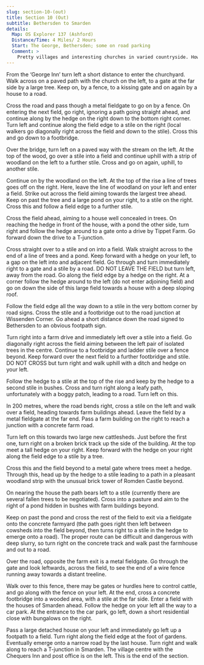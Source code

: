 ```yaml
---
slug: section-10-(out)
title: Section 10 (Out)
subtitle: Bethersden to Smarden
details:
  Map: OS Explorer 137 (Ashford)
  Distance/Time: 4 Miles/ 2 Hours
  Start: The George, Bethersden; some on road parking
  Comment: >
    Pretty villages and interesting churches in varied countryside. However the walking is not all easy with many stiles and feint paths. Also farms with cattle can create access problems and heavy terrain. The many ponds and streams in this area indicate possible muddy tracks at wetter times of year.
---
```

From the ‘George Inn’ turn left a short distance to enter the churchyard. Walk across on a paved path with the church on the left, to a gate at the far side by a large tree. Keep on, by a fence, to a kissing gate and on again by a house to a road.

Cross the road and pass though a metal fieldgate to go on by a fence. On entering the next field, go right, ignoring a path going straight ahead, and continue along by the hedge on the right down to the bottom right corner. Turn left and continue along the field edge to a stile on the right (local walkers go diagonally right across the field and down to the stile). Cross this and go down to a footbridge.

Over the bridge, turn left on a paved way with the stream on the left. At the top of the wood, go over a stile into a field and continue uphill with a strip of woodland on the left to a further stile. Cross and go on again, uphill, to another stile.

Continue on by the woodland on the left. At the top of the rise a line of trees goes off on the right. Here, leave the line of woodland on your left and enter a field. Strike out across the field aiming towards the largest tree ahead. Keep on past the tree and a large pond on your right, to a stile on the right. Cross this and follow a field edge to a further stile.

Cross the field ahead, aiming to a house well concealed in trees. On reaching the hedge in front of the house, with a pond the other side, turn right and follow the hedge around to a gate onto a drive by Tippet Farm. Go forward down the drive to a T-junction.

Cross straight over to a stile and on into a field. Walk straight across to the end of a line of trees and a pond. Keep forward with a hedge on your left, to a gap on the left into and adjacent field. Go through and turn immediately right to a gate and a stile by a road. DO NOT LEAVE THE FIELD but turn left, away from the road. Go along the field edge by a hedge on the right. At a corner follow the hedge around to the left (do not enter adjoining field) and go on down the side of this large field towards a house with a deep sloping roof.

Follow the field edge all the way down to a stile in the very bottom corner by road signs. Cross the stile and a footbridge out to the road junction at Wissenden Corner. Go ahead a short distance down the road signed to Bethersden to an obvious footpath sign.

Turn right into a farm drive and immediately left over a stile into a field. Go diagonally right across the field aiming between the left pair of isolated trees in the centre. Continue to a footbridge and ladder stile over a fence beyond. Keep forward over the next field to a further footbridge and stile. DO NOT CROSS but turn right and walk uphill with a ditch and hedge on your left.

Follow the hedge to a stile at the top of the rise and keep by the hedge to a second stile in bushes. Cross and turn right along a leafy path, unfortunately with a boggy patch, leading to a road. Turn left on this.

In 200 metres, where the road bends right, cross a stile on the left and walk over a field, heading towards farm buildings ahead. Leave the field by a metal fieldgate at the far end. Pass a farm building on the right to reach a junction with a concrete farm road.

Turn left on this towards two large new cattlesheds. Just before the first one, turn right on a broken brick track up the side of the building. At the top meet a tall hedge on your right. Keep forward with the hedge on your right along the field edge to a stile by a tree.

Cross this and the field beyond to a metal gate where trees meet a hedge. Through this, head up by the hedge to a stile leading to a path in a pleasant woodland strip with the unusual brick tower of Romden Castle beyond.

On nearing the house the path bears left to a stile (currently there are several fallen trees to be negotiated). Cross into a pasture and aim to the right of a pond hidden in bushes with farm buildings beyond.

Keep on past the pond and cross the rest of the field to exit via a fieldgate onto the concrete farmyard (the path goes right then left between cowsheds into the field beyond, then turns right to a stile in the hedge to emerge onto a road). The proper route can be difficult and dangerous with deep slurry, so turn right on the concrete track and walk past the farmhouse and out to a road.

Over the road, opposite the farm exit is a metal fieldgate. Go through the gate and look leftwards, across the field, to see the end of a wire fence running away towards a distant treeline.

Walk over to this fence, there may be gates or hurdles here to control cattle, and go along with the fence on your left. At the end, cross a concrete footbridge into a wooded area, with a stile at the far side. Enter a field with the houses of Smarden ahead. Follow the hedge on your left all the way to a car park. At the entrance to the car park, go left, down a short residential close with bungalows on the right.

Pass a large detached house on your left and immediately go left up a footpath to a field. Turn right along the field edge at the foot of gardens. Eventually emerge onto a narrow road by the last house. Turn right and walk along to reach a T-junction in Smarden. The village centre with the Chequers Inn and post office is on the left. This is the end of the section.

